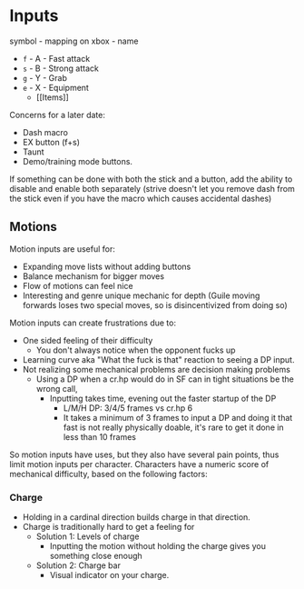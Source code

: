# Inputs
symbol - mapping on xbox - name

- `f` - A - Fast attack
- `s` - B - Strong attack
- `g` - Y - Grab
- `e` - X - Equipment
	- [[Items]]

Concerns for a later date:
- Dash macro
- EX button (f+s)
- Taunt
- Demo/training mode buttons.

If something can be done with both the stick and a button, add the ability to disable and enable both separately (strive doesn't let you remove dash from the stick even if you have the macro which causes accidental dashes)

## Motions
Motion inputs are useful for:
- Expanding move lists without adding buttons
- Balance mechanism for bigger moves
- Flow of motions can feel nice
- Interesting and genre unique mechanic for depth (Guile moving forwards loses two special moves, so is disincentivized from doing so)

Motion inputs can create frustrations due to:
- One sided feeling of their difficulty
  - You don't always notice when the opponent fucks up
- Learning curve aka "What the fuck is that" reaction to seeing a DP input.
- Not realizing some mechanical problems are decision making problems
  - Using a DP when a cr.hp would do in SF can in tight situations be the wrong call,
    - Inputting takes time, evening out the faster startup of the DP
      - L/M/H DP: 3/4/5 frames vs cr.hp 6
      - It takes a minimum of 3 frames to input a DP and doing it that fast is not really physically doable, it's rare to get it done in less than 10 frames

So motion inputs have uses, but they also have several pain points, thus limit motion inputs per character. Characters have a numeric score of mechanical difficulty, based on the following factors:

### Charge
- Holding in a cardinal direction builds charge in that direction.
- Charge is traditionally hard to get a feeling for
	- Solution 1: Levels of charge
		- Inputting the motion without holding the charge gives you something close enough
	- Solution 2: Charge bar
		- Visual indicator on your charge.
